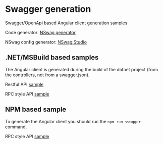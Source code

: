 # Swagger generation
Swagger/OpenApi based Angular client generation samples

Code generator: [NSwag generator](https://github.com/RicoSuter/NSwag)

NSwag config generator: [NSwag Studio](https://github.com/RicoSuter/NSwag/wiki/NSwagStudio)

## .NET/MSBuild based samples

The Angular client is generated during the build of the dotnet project (from the controllers, not from a swagger.json).

Restful API [sample](https://github.com/nagybalint001/swagger-generation/tree/master/Restful)

RPC style API [sample](https://github.com/nagybalint001/swagger-generation/tree/master/Rpc)

## NPM based sample

To generate the Angular client you should run the `npm run swagger` command.

RPC style API [sample](https://github.com/nagybalint001/swagger-generation/tree/master/Npm)

